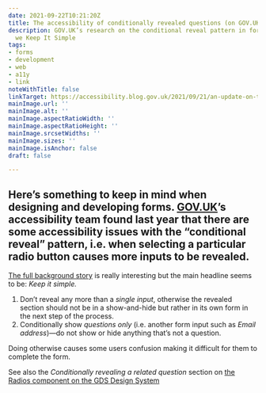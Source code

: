 ```yaml
---
date: 2021-09-22T10:21:20Z
title: The accessibility of conditionally revealed questions (on GOV.UK)
description: GOV.UK’s research on the conditional reveal pattern in forms suggests
  we Keep It Simple
tags:
- forms
- development
- web
- a11y
- link
noteWithTitle: false
linkTarget: https://accessibility.blog.gov.uk/2021/09/21/an-update-on-the-accessibility-of-conditionally-revealed-questions/
mainImage.url: ''
mainImage.alt: ''
mainImage.aspectRatioWidth: ''
mainImage.aspectRatioHeight: ''
mainImage.srcsetWidths: ''
mainImage.sizes: ''
mainImage.isAnchor: false
draft: false

---
```

Here’s something to keep in mind when designing and developing forms. [GOV.UK](http://gov.uk/)’s accessibility team found last year that there are some accessibility issues with the “conditional reveal” pattern, i.e. when selecting a particular radio button causes more inputs to be revealed.
---

[The full background story](https://accessibility.blog.gov.uk/2021/09/21/an-update-on-the-accessibility-of-conditionally-revealed-questions/) is really interesting but the main headline seems to be: _Keep it simple._

1. Don’t reveal any more than a _single input_, otherwise the revealed section should not be in a show-and-hide but rather in its own form in the next step of the process.
2. Conditionally show _questions only_ (i.e. another form input such as _Email address_)—do not show or hide anything that’s not a question.

Doing otherwise causes some users confusion making it difficult for them to complete the form. 

See also the _Conditionally revealing a related question_ section on [the Radios component on the GDS Design System](https://design-system.service.gov.uk/components/radios/)